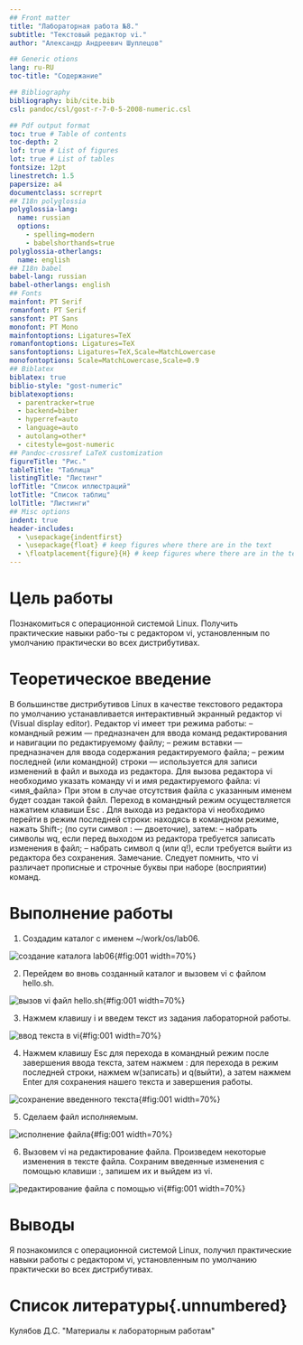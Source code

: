 ```yaml
---
## Front matter
title: "Лабораторная работа №8."
subtitle: "Текстовый редактор vi."
author: "Александр Андреевич Шуплецов"

## Generic otions
lang: ru-RU
toc-title: "Содержание"

## Bibliography
bibliography: bib/cite.bib
csl: pandoc/csl/gost-r-7-0-5-2008-numeric.csl

## Pdf output format
toc: true # Table of contents
toc-depth: 2
lof: true # List of figures
lot: true # List of tables
fontsize: 12pt
linestretch: 1.5
papersize: a4
documentclass: scrreprt
## I18n polyglossia
polyglossia-lang:
  name: russian
  options:
	- spelling=modern
	- babelshorthands=true
polyglossia-otherlangs:
  name: english
## I18n babel
babel-lang: russian
babel-otherlangs: english
## Fonts
mainfont: PT Serif
romanfont: PT Serif
sansfont: PT Sans
monofont: PT Mono
mainfontoptions: Ligatures=TeX
romanfontoptions: Ligatures=TeX
sansfontoptions: Ligatures=TeX,Scale=MatchLowercase
monofontoptions: Scale=MatchLowercase,Scale=0.9
## Biblatex
biblatex: true
biblio-style: "gost-numeric"
biblatexoptions:
  - parentracker=true
  - backend=biber
  - hyperref=auto
  - language=auto
  - autolang=other*
  - citestyle=gost-numeric
## Pandoc-crossref LaTeX customization
figureTitle: "Рис."
tableTitle: "Таблица"
listingTitle: "Листинг"
lofTitle: "Список иллюстраций"
lotTitle: "Список таблиц"
lolTitle: "Листинги"
## Misc options
indent: true
header-includes:
  - \usepackage{indentfirst}
  - \usepackage{float} # keep figures where there are in the text
  - \floatplacement{figure}{H} # keep figures where there are in the text
---
```


# Цель работы

Познакомиться с операционной системой Linux. Получить практические навыки рабо-ты с редактором vi, установленным по умолчанию практически во всех дистрибутивах.

# Теоретическое введение

В большинстве дистрибутивов Linux в качестве текстового редактора по умолчанию
устанавливается интерактивный экранный редактор vi (Visual display editor).
Редактор vi имеет три режима работы:
– командный режим — предназначен для ввода команд редактирования и навигации по
редактируемому файлу;
– режим вставки — предназначен для ввода содержания редактируемого файла;
– режим последней (или командной) строки — используется для записи изменений в файл
и выхода из редактора.
Для вызова редактора vi необходимо указать команду vi и имя редактируемого файла:
vi <имя_файла>
При этом в случае отсутствия файла с указанным именем будет создан такой файл.
Переход в командный режим осуществляется нажатием клавиши Esc . Для выхода из
редактора vi необходимо перейти в режим последней строки: находясь в командном
режиме, нажать Shift-; (по сути символ : — двоеточие), затем:
– набрать символы wq, если перед выходом из редактора требуется записать изменения
в файл;
– набрать символ q (или q!), если требуется выйти из редактора без сохранения.
Замечание. Следует помнить, что vi различает прописные и строчные буквы при наборе
(восприятии) команд.

# Выполнение работы

1. Создадим каталог с именем ~/work/os/lab06.

![создание каталога lab06](image/1.png){#fig:001 width=70%}

2. Перейдем во вновь созданный каталог и вызовем vi с файлом hello.sh.

![вызов vi файл hello.sh](image/2.png){#fig:001 width=70%}

3. Нажмем клавишу i и введем текст из задания лабораторной работы.

![ввод текста в vi](image/4.png){#fig:001 width=70%}

4. Нажмем клавишу Esc для перехода в командный режим после завершения ввода текста, затем нажмем : для перехода в режим последней строки, нажмем w(записать) и q(выйти), а затем нажмем Enter для сохранения нашего текста и завершения работы.

![сохранение введенного текста](image/7.png){#fig:001 width=70%}

5. Сделаем файл исполняемым. 

![исполнение файла](image/8.png){#fig:001 width=70%}

6. Вызовем vi на редактирование файла. Произведем некоторые изменения в тексте файла. Сохраним введенные изменения с помощью клавиши :, запишем их и выйдем из vi.

![редактирование файла с помощью vi](image/10.png){#fig:001 width=70%}

# Выводы

Я познакомился с операционной системой Linux, получил практические навыки работы с редактором vi, установленным по умолчанию практически во всех дистрибутивах.

# Список литературы{.unnumbered}

Кулябов Д.С. "Материалы к лабораторным работам"
